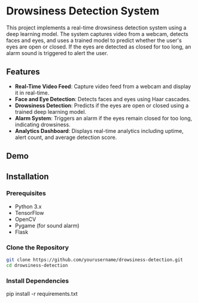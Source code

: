 # Drowsiness Detection System

This project implements a real-time drowsiness detection system using a deep learning model. The system captures video from a webcam, detects faces and eyes, and uses a trained model to predict whether the user's eyes are open or closed. If the eyes are detected as closed for too long, an alarm sound is triggered to alert the user.

## Features

- **Real-Time Video Feed**: Capture video feed from a webcam and display it in real-time.
- **Face and Eye Detection**: Detects faces and eyes using Haar cascades.
- **Drowsiness Detection**: Predicts if the eyes are open or closed using a trained deep learning model.
- **Alarm System**: Triggers an alarm if the eyes remain closed for too long, indicating drowsiness.
- **Analytics Dashboard**: Displays real-time analytics including uptime, alert count, and average detection score.

## Demo

<!-- Add a link to the demo or a gif showcasing the project -->

## Installation

### Prerequisites

- Python 3.x
- TensorFlow
- OpenCV
- Pygame (for sound alarm)
- Flask

### Clone the Repository

```bash
git clone https://github.com/yourusername/drowsiness-detection.git
cd drowsiness-detection
```

### Install Dependencies
pip install -r requirements.txt
